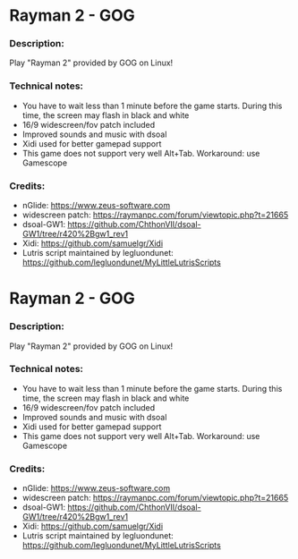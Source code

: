 # Rayman 2 - GOG
### Description:
Play "Rayman 2" provided by GOG on Linux!
### Technical notes:
- You have to wait less than 1 minute before the game starts. During this time, the screen may flash in black and white
- 16/9 widescreen/fov patch included
- ​Improved sounds and music with dsoal
- Xidi used for better gamepad support
- This game does not support very well Alt+Tab. Workaround: use Gamescope
### Credits:
- nGlide: https://www.zeus-software.com
- widescreen patch: https://raymanpc.com/forum/viewtopic.php?t=21665
- dsoal-GW1: https://github.com/ChthonVII/dsoal-GW1/tree/r420%2Bgw1_rev1
- Xidi: https://github.com/samuelgr/Xidi
- Lutris script maintained by legluondunet: https://github.com/legluondunet/MyLittleLutrisScripts

# Rayman 2 - GOG
### Description:
Play "Rayman 2" provided by GOG on Linux!
### Technical notes:
- You have to wait less than 1 minute before the game starts. During this time, the screen may flash in black and white
- 16/9 widescreen/fov patch included
- ​Improved sounds and music with dsoal
- Xidi used for better gamepad support
- This game does not support very well Alt+Tab. Workaround: use Gamescope
### Credits:
- nGlide: https://www.zeus-software.com
- widescreen patch: https://raymanpc.com/forum/viewtopic.php?t=21665
- dsoal-GW1: https://github.com/ChthonVII/dsoal-GW1/tree/r420%2Bgw1_rev1
- Xidi: https://github.com/samuelgr/Xidi
- Lutris script maintained by legluondunet: https://github.com/legluondunet/MyLittleLutrisScripts
